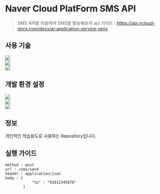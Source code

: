 # Naver Cloud PlatForm SMS API
> SMS API를 이용하여 SMS를 발송해보자
api 가이드 : https://api.ncloud-docs.com/docs/ai-application-service-sens

## 사용 기술
<img src="https://img.shields.io/badge/Springboot-6DB33F?style=for-the-badge&logo=Springboot&logoColor=white"></br>
<img src="https://img.shields.io/badge/gradle-02303A?style=for-the-badge&logo=gradle&logoColor=white"></br>
<img src="https://img.shields.io/badge/JAVA-007396?style=for-the-badge&logo=Java&logoColor=white"></br>

## 개발 환경 설정

<img src="https://img.shields.io/badge/intellij-000000?style=for-the-badge&logo=intellijidea&logoColor=white"></br>
<img src="https://img.shields.io/badge/Springboot-6DB33F?style=for-the-badge&logo=Springboot&logoColor=white"></br>
<img src="https://img.shields.io/badge/JAVA-007396?style=for-the-badge&logo=Java&logoColor=white"></br>

## 정보
개인적인 학습용도로 사용하는 Repository입니다.

## 실행 가이드
```
method : post
url : /sms/send
header : application/json
body : {
            "to" : "01012345678"
        }
```